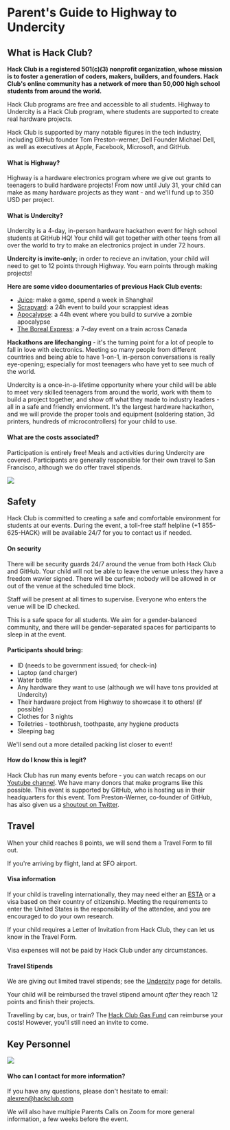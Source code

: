 # Parent's Guide to Highway to Undercity

## What is Hack Club?

**Hack Club is a registered 501(c)(3) nonprofit organization, whose mission is to foster a generation of coders, makers, builders, and founders. Hack Club's online community has a network of more than 50,000 high school students from around the world.**

Hack Club programs are free and accessible to all students. Highway to Undercity is a Hack Club program, where students are supported to create real hardware projects.

Hack Club is supported by many notable figures in the tech industry, including GitHub founder Tom Preston-werner, Dell Founder Michael Dell, as well as executives at Apple, Facebook, Microsoft, and GitHub.

#### What is Highway?

Highway is a hardware electronics program where we give out grants to teenagers to build hardware projects! From now until July 31, your child can make as many hardware projects as they want - and we'll fund up to 350 USD per project.

#### What is Undercity?

Undercity is a 4-day, in-person hardware hackathon event for high school students at GitHub HQ! Your child will get together with other teens from all over the world to try to make an electronics project in under 72 hours.

**Undercity is invite-only**; in order to recieve an invitation, your child will need to get to 12 points through Highway. You earn points through making projects!

**Here are some video documentaries of previous Hack Club events:**

- [Juice](https://www.youtube.com/watch?v=fuTlToZ1SX8): make a game, spend a week in Shanghai!
- [Scrapyard](https://www.youtube.com/watch?v=8iM1W8kXrQA&t=1s): a 24h event to build your scrappiest ideas
- [Apocalypse](https://www.youtube.com/watch?v=QvCoISXfcE8): a 44h event where you build to survive a zombie apocalypse
- [The Boreal Express](https://www.youtube.com/watch?v=hiG3fYq3xUU): a 7-day event on a train across Canada

**Hackathons are lifechanging** - it's the turning point for a lot of people to fall in love with electronics. Meeting so many people from different countries and being able to have 1-on-1, in-person conversations is really eye-opening; especially for most teenagers who have yet to see much of the world. 

Undercity is a once-in-a-lifetime opportunity where your child will be able to meet very skilled teenagers from around the world, work with them to build a project together, and show off what they made to industry leaders - all in a safe and friendly enviorment. It's the largest hardware hackathon, and we will provide the proper tools and equipment (soldering station, 3d printers, hundreds of microcontrollers) for your child to use.

#### What are the costs associated?

Participation is entirely free! Meals and activities during Undercity are covered. Participants are generally responsible for their own travel to San Francisco, although we do offer travel stipends.

<img src="/hackathons.png" style="width: full" class=""></img>

## Safety

Hack Club is committed to creating a safe and comfortable environment for students at our events. During the event, a toll-free staff helpline (+1 855-625-HACK) will be available 24/7 for you to contact us if needed.

#### On security

There will be security guards 24/7 around the venue from both Hack Club and GitHub. Your child will not be able to leave the venue unless they have a freedom wavier signed. There will be curfew; nobody will be allowed in or out of the venue at the scheduled time block.

Staff will be present at all times to supervise. Everyone who enters the venue will be ID checked.

This is a safe space for all students. We aim for a gender-balanced community, and there will be gender-separated spaces for participants to sleep in at the event.

#### Participants should bring:

- ID (needs to be government issued; for check-in)
- Laptop (and charger)
- Water bottle
- Any hardware they want to use (although we will have tons provided at Undercity)
- Their hardware project from Highway to showcase it to others! (if possible)
- Clothes for 3 nights
- Toiletries - toothbrush, toothpaste, any hygiene products
- Sleeping bag 

We'll send out a more detailed packing list closer to event!

#### How do I know this is legit?

Hack Club has run many events before - you can watch recaps on our [Youtube channel](https://www.youtube.com/@HackClubHQ). We have many donors that make programs like this possible. This event is supported by GitHub, who is hosting us in their headquarters for this event. Tom Preston-Werner, co-founder of GitHub, has also given us a [shoutout on Twitter](https://x.com/mojombo/status/1927596252507619426).

## Travel

When your child reaches 8 points, we will send them a Travel Form to fill out. 

If you're arriving by flight, land at SFO airport.

#### Visa information

If your child is traveling internationally, they may need either an [ESTA](https://www.cbp.gov/travel/international-visitors/esta) or a visa based on their country of citizenship. Meeting the requirements to enter the United States is the responsibility of the attendee, and you are encouraged to do your own research.

If your child requires a Letter of Invitation from Hack Club, they can let us know in the Travel Form.

Visa expenses will not be paid by Hack Club under any circumstances.

#### Travel Stipends

We are giving out limited travel stipends; see the [Undercity](undercity) page for details.

Your child will be reimbursed the travel stipend amount *after* they reach 12 points and finish their projects.

Travelling by car, bus, or train? The [Hack Club Gas Fund](https://gas.hackclub.com/) can reimburse your costs! However, you'll still need an invite to come.

## Key Personnel

<img src="/keypeople.png" style="width: full" class=""></img>

#### Who can I contact for more information?

If you have any questions, please don't hesitate to email: alexren@hackclub.com

We will also have multiple Parents Calls on Zoom for more general information, a few weeks before the event.
